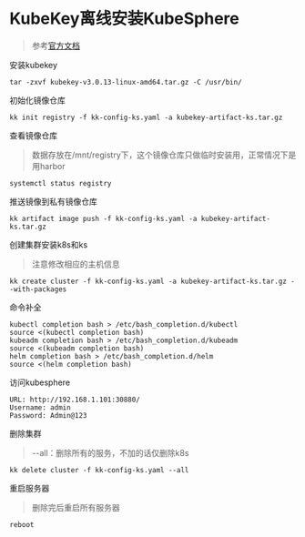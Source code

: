 # KubeKey离线安装KubeSphere

> 参考[官方文档](https://github.com/kubesphere/kubekey/blob/master/README_zh-CN.md)

安装kubekey

```
tar -zxvf kubekey-v3.0.13-linux-amd64.tar.gz -C /usr/bin/
```

初始化镜像仓库

```
kk init registry -f kk-config-ks.yaml -a kubekey-artifact-ks.tar.gz
```

查看镜像仓库

> 数据存放在/mnt/registry下，这个镜像仓库只做临时安装用，正常情况下是用harbor

```
systemctl status registry
```

推送镜像到私有镜像仓库

```
kk artifact image push -f kk-config-ks.yaml -a kubekey-artifact-ks.tar.gz
```

创建集群安装k8s和ks

> 注意修改相应的主机信息

```
kk create cluster -f kk-config-ks.yaml -a kubekey-artifact-ks.tar.gz --with-packages
```

命令补全

```
kubectl completion bash > /etc/bash_completion.d/kubectl
source <(kubectl completion bash)
kubeadm completion bash > /etc/bash_completion.d/kubeadm
source <(kubeadm completion bash)
helm completion bash > /etc/bash_completion.d/helm
source <(helm completion bash)
```

访问kubesphere

```
URL: http://192.168.1.101:30880/
Username: admin
Password: Admin@123
```

删除集群

> --all：删除所有的服务，不加的话仅删除k8s

```
kk delete cluster -f kk-config-ks.yaml --all
```

重启服务器

> 删除完后重启所有服务器

```
reboot
```

